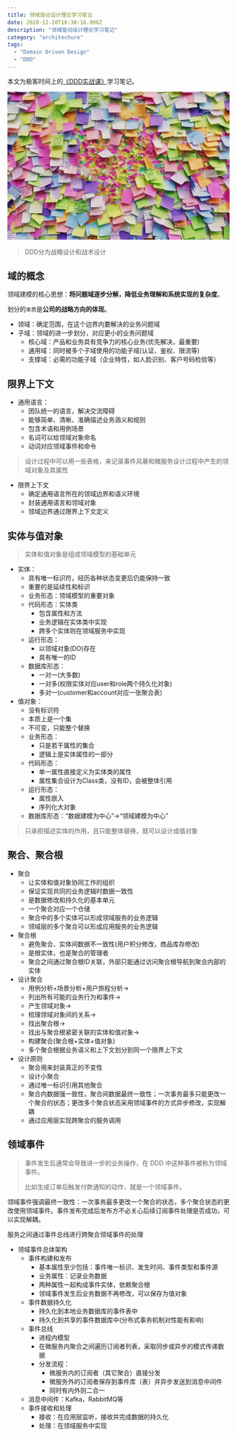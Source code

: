 ```yaml
---
title: 领域驱动设计理论学习笔记
date: 2020-12-20T16:38:16.996Z
description: "领域驱动设计理论学习笔记"
category: "architechure"
tags:
  - "Domain Driven Design"
  - "DDD"
---
```

本文为极客时间上的[《DDD实战课》](https://time.geekbang.org/column/intro/238)学习笔记。

![](./event-storm.jpg)

> DDD分为战略设计和战术设计

## 域的概念
领域建模的核心思想：**将问题域逐步分解，降低业务理解和系统实现的复杂度**。

划分的`本质`是**公司的战略方向的体现**。

* 领域：确定范围，在这个边界内要解决的业务问题域
* 子域：领域的进一步划分，对应更小的业务问题域
    * 核心域：产品和业务具有竞争力的核心业务(优先解决，最重要)
    * 通用域：同时被多个子域使用的功能子域(认证、鉴权、限流等)
    * 支撑域：必需的功能子域（企业特性，如人脸识别、客户号码检验等）

## 限界上下文
* 通用语言：
    * 团队统一的语言，解决交流障碍
    * 能够简单、清晰、准确描述业务涵义和规则
    * 包含术语和用例场景
    * 名词可以给领域对象命名
    * 动词对应领域事件和命令

> 设计过程中可以用一些表格，来记录事件风暴和微服务设计过程中产生的领域对象及其属性

* 限界上下文
    * 确定通用语言所在的领域边界和语义环境
    * 封装通用语言和领域对象
    * 领域边界通过限界上下文定义

## 实体与值对象
> 实体和值对象是组成领域模型的基础单元

* 实体：
    * 具有唯一标识符，经历各种状态变更后仍能保持一致
    * 重要的是延续性和标识
    * 业务形态：领域模型的重要对象
    * 代码形态：实体类
        * 包含属性和方法
        * 业务逻辑在实体类中实现
        * 跨多个实体则在领域服务中实现
    * 运行形态：
        * 以领域对象(DO)存在
        * 具有唯一的ID
    * 数据库形态：
        * 一对一(大多数)
        * 一对多(权限实体对应user和role两个持久化对象)
        * 多对一(customer和account对应一张聚合表)
* 值对象：
    * 没有标识符
    * 本质上是一个集
    * 不可变，只能整个替换
    * 业务形态：
        * 只是若干属性的集合
        * 逻辑上是实体属性的一部分
    * 代码形态：
        * 单一属性直接定义为实体类的属性
        * 属性集合设计为Class类，没有ID，会被整体引用
    * 运行形态：
        * 属性嵌入
        * 序列化大对象
    * 数据库形态：“数据建模为中心”->“领域建模为中心”
 
> 只承担描述实体的作用，且只能整体替换，就可以设计成值对象

## 聚合、聚合根
* 聚合
    * 让实体和值对象协同工作的组织
    * 保证实现共同的业务逻辑时数据一致性
    * 是数据修改和持久化的基本单元
    * 一个聚合对应一个仓储
    * 聚合中的多个实体可以形成领域服务的业务逻辑
    * 领域层的多个聚合可以形成应用服务的业务逻辑
* 聚合根
    * 避免聚合、实体间数据不一致性(用户积分修改，商品库存修改)
    * 是根实体，也是聚合的管理者
    * 聚合之间通过聚合根ID关联，外部只能通过访问聚合根导航到聚合内部的实体
* 设计聚合
    * 用例分析+场景分析+用户旅程分析->
    * 列出所有可能的业务行为和事件->
    * 产生领域对象->
    * 梳理领域对象间的关系->
    * 找出聚合根->
    * 找出与聚合根紧密关联的实体和值对象->
    * 构建聚合(聚合根+实体+值对象)
    * 多个聚合根据业务语义和上下文划分到同一个限界上下文
* 设计原则
    * 聚合用来封装真正的不变性
    * 设计小聚合
    * 通过唯一标识引用其他聚合
    * 聚合内数据强一致性，聚合间数据最终一致性；一次事务最多只能更改一个聚合的状态；更改多个聚合状态采用领域事件的方式异步修改，实现解耦
    * 通过应用层实现跨聚合的服务调用

## 领域事件
> 事件发生后通常会导致进一步的业务操作，在 DDD 中这种事件被称为领域事件。
>
> 比如生成订单后触发付款通知的动作，就是一个领域事件。

领域事件强调最终一致性：一次事务最多更改一个聚合的状态，多个聚合状态的更改使用领域事件。事件发布完成后发布方不必关心后续订阅事件处理是否成功，可以实现解耦。

服务之间通过事件总线进行跨聚合领域事件的处理

* 领域事件总体架构
    * 事件构建和发布
        * 基本属性至少包括：事件唯一标识、发生时间、事件类型和事件源
        * 业务属性：记录业务数据
        * 两种属性一起构成事件实体，依赖聚合根
        * 领域事件发生后业务数据不再修改，可以保存为值对象
    * 事件数据持久化
        * 持久化到本地业务数据库的事件表中
        * 持久化到共享的事件数据库中(分布式事务机制对性能有影响)
    * 事件总线
        * 进程内模型
        * 在微服务内聚合之间遍历订阅者列表，采取同步或异步的模式传递数据
        * 分发流程：
            * 微服务内的订阅者（其它聚合）直接分发
            * 微服务外的订阅者保存到事件库（表）并异步发送到消息中间件
            * 同时有内外则二合一
    * 消息中间件：Kafka，RabbitMQ等
    * 事件接收和处理
        * 接收：在应用层监听，接收并完成数据的持久化
        * 处理：在领域服务中实现
